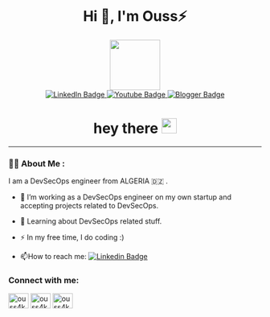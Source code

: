<h1 align="center">Hi 👋, I'm Ouss⚡</h1>
<div id="header" align="center">
  <img src="https://media.giphy.com/media/M9gbBd9nbDrOTu1Mqx/giphy.gif" width="100"/>
  <div id="badges">
    <a href="https://www.linkedin.com/in/kernachi/">
      <img src="https://img.shields.io/badge/LinkedIn-blue?style=for-the-badge&logo=linkedin&logoColor=white" alt="LinkedIn Badge"/>
    </a>
    <a href="https://www.youtube.com/">
      <img src="https://img.shields.io/badge/YouTube-red?style=for-the-badge&logo=youtube&logoColor=white" alt="Youtube Badge"/>
    </a>
     <a href="https://networkfortress.blogspot.com/">
      <img src="https://img.shields.io/badge/Blogger-FF5722?style=for-the-badge&logo=blogger&logoColor=white" alt="Blogger Badge"/>
    </a>
   
  </div>
  <img src="https://komarev.com/ghpvc/?username=ouss4k&style=flat-square&color=green" alt=""/>
  <h1>
    hey there
    <img src="https://media.giphy.com/media/hvRJCLFzcasrR4ia7z/giphy.gif" width="30px"/>
  </h1>
</div>

---

### :man_technologist: About Me :

I am a DevSecOps engineer from ALGERIA 🇩🇿 .
- :telescope: I’m working as a DevSecOps engineer on my own startup and accepting projects related to DevSecOps.

- :seedling: Learning about DevSecOps related stuff.

- :zap: In my free time, I do coding :)

- :mailbox:How to reach me: [![Linkedin Badge](https://img.shields.io/badge/-Ouss⚡-blue?style=flat&logo=Linkedin&logoColor=white)](https://www.linkedin.com/in/kernachi/)


<h3 align="left">Connect with me:</h3>
<p align="left">
<a href="https://linkedin.com/in/kernachi" target="blank"><img align="center" src="https://raw.githubusercontent.com/rahuldkjain/github-profile-readme-generator/master/src/images/icons/Social/linked-in-alt.svg" alt="ouss4k" height="30" width="40" /></a>
<a href="https://instagram.com/ouss4k" target="blank"><img align="center" src="https://raw.githubusercontent.com/rahuldkjain/github-profile-readme-generator/master/src/images/icons/Social/instagram.svg" alt="ouss4k" height="30" width="40" /></a>
<a href="https://networkfortress.blogspot.com" target="blank"><img align="center" src="https://user-images.githubusercontent.com/74038190/216122041-518ac897-8d92-4c6b-9b3f-ca01dcaf38ee.png" alt="ouss4k" height="30" width="40" /></a>

</p>

<!---
Ouss4K/Ouss4K is a ✨ special ✨ repository 
--->
